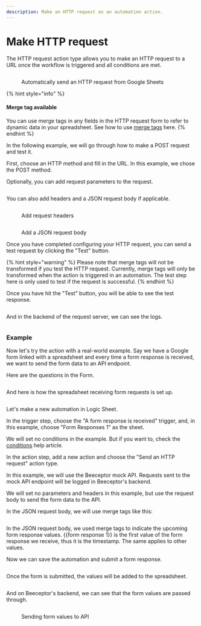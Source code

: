 ```yaml
---
description: Make an HTTP request as an automation action.
---
```


# Make HTTP request

The HTTP request action type allows you to make an HTTP request to a URL once the workflow is triggered and all conditions are met.

<figure><img src="../../.gitbook/assets/image (30).png" alt=""><figcaption><p>Automatically send an HTTP request from Google Sheets</p></figcaption></figure>

{% hint style="info" %}
#### Merge tag available

You can use merge tags in any fields in the HTTP request form to refer to dynamic data in your spreadsheet. See how to use [merge tags](../merge-tags.md) here.
{% endhint %}

In the following example, we will go through how to make a POST request and test it.

First, choose an HTTP method and fill in the URL. In this example, we chose the POST method.

Optionally, you can add request parameters to the request.

<figure><img src="../../.gitbook/assets/image (15).png" alt=""><figcaption></figcaption></figure>

You can also add headers and a JSON request body if applicable.

<figure><img src="../../.gitbook/assets/image (91).png" alt=""><figcaption><p>Add request headers</p></figcaption></figure>

<figure><img src="../../.gitbook/assets/image (54).png" alt=""><figcaption><p>Add a JSON request body</p></figcaption></figure>

Once you have completed configuring your HTTP request, you can send a test request by clicking the "Test" button.

{% hint style="warning" %}
Please note that merge tags will not be transformed if you test the HTTP request. Currently, merge tags will only be transformed when the action is triggered in an automation. The test step here is only used to test if the request is successful.&#x20;
{% endhint %}

Once you have hit the "Test" button, you will be able to see the test response.

<figure><img src="../../.gitbook/assets/image (65).png" alt=""><figcaption></figcaption></figure>

And in the backend of the request server, we can see the logs.

<figure><img src="../../.gitbook/assets/image (43).png" alt=""><figcaption></figcaption></figure>

### Example

Now let's try the action with a real-world example. Say we have a Google form linked with a spreadsheet and every time a form response is received, we want to send the form data to an API endpoint.

Here are the questions in the Form.

&#x20;

<figure><img src="../../.gitbook/assets/image (55).png" alt=""><figcaption></figcaption></figure>

And here is how the spreadsheet receiving form requests is set up.

<figure><img src="../../.gitbook/assets/image (18).png" alt=""><figcaption></figcaption></figure>

Let's make a new automation in Logic Sheet.

In the trigger step, choose the "A form response is received" trigger, and, in this example, choose "Form Responses 1" as the sheet.

We will set no conditions in the example. But if you want to, check the [conditions](../conditions.md) help article.

In the action step, add a new action and choose the "Send an HTTP request" action type.

In this example, we will use the Beeceptor mock API. Requests sent to the mock API endpoint will be logged in Beeceptor's backend.

We will set no parameters and headers in this example, but use the request body to send the form data to the API.

In the JSON request body, we will use merge tags like this:

<figure><img src="../../.gitbook/assets/image (6).png" alt=""><figcaption></figcaption></figure>

In the JSON request body, we used merge tags to indicate the upcoming form response values. \{{form response 1\}} is the first value of the form response we receive, thus it is the timestamp. The same applies to other values.

Now we can save the automation and submit a form response.

<figure><img src="../../.gitbook/assets/image (25).png" alt=""><figcaption></figcaption></figure>

Once the form is submitted, the values will be added to the spreadsheet.

<figure><img src="../../.gitbook/assets/image (42).png" alt=""><figcaption></figcaption></figure>

And on Beeceptor's backend, we can see that the form values are passed through.

<figure><img src="../../.gitbook/assets/image (68).png" alt=""><figcaption><p>Sending form values to API</p></figcaption></figure>
